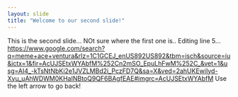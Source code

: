 ```yaml
---
layout: slide
title: "Welcome to our second slide!"
---
```

This is the second slide... NOt sure where the first one is.. Editing line 5... https://www.google.com/search?q=meme+ace+ventura&rlz=1C1GCEJ_enUS892US892&tbm=isch&source=iu&ictx=1&fir=AcUJSEtxWYAbfM%252Cn2mSO_EpuLhFwM%252C_&vet=1&usg=AI4_-kTsNtNbKi2e1JVZLMBd2i_PczFD7Q&sa=X&ved=2ahUKEwiIyd-Xyu_uAhWDWM0KHaINBtoQ9QF6BAgfEAE#imgrc=AcUJSEtxWYAbfM
Use the left arrow to go back!
